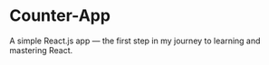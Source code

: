 # Counter-App
A simple React.js app — the first step in my journey to learning and mastering React.
